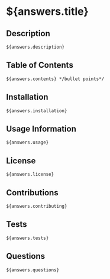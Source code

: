 # ${answers.title}
## Description 
```
${answers.description}
```
## Table of Contents
```
${answers.contents} */bullet points*/
```
## Installation 
```
${answers.installation}
```
## Usage Information
```
${answers.usage}
```

## License
```
${answers.license}
```
## Contributions
```
${answers.contributing}
```
## Tests
```
${answers.tests}
```
## Questions 
```
${answers.questions}
```




